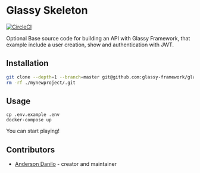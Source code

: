 # Glassy Skeleton

[![CircleCI](https://circleci.com/gh/glassy-framework/glassy-skeleton.svg?style=svg)](https://circleci.com/gh/glassy-framework/glassy-skeleton)

Optional Base source code for building an API with Glassy Framework, that example include a user creation, show and authentication with JWT.

## Installation

```bash
git clone --depth=1 --branch=master git@github.com:glassy-framework/glassy-skeleton.git mynewproject
rm -rf ./mynewproject/.git
```

## Usage

```
cp .env.example .env
docker-compose up
```

You can start playing!

## Contributors

- [Anderson Danilo](https://github.com/andersondanilo) - creator and maintainer
